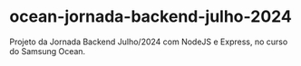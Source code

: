 # ocean-jornada-backend-julho-2024
Projeto da Jornada Backend Julho/2024 com NodeJS e Express, no curso do Samsung Ocean.
